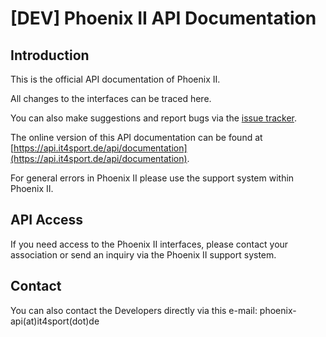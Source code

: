 
# [DEV] Phoenix II API Documentation

## Introduction
This is the official API documentation of Phoenix II.

All changes to the interfaces can be traced here.

You can also make suggestions and report bugs via the [issue tracker](https://github.com/Tricept/phoenixii-api/issues).

The online version of this API documentation can be found at [https://api.it4sport.de/api/documentation](https://api.it4sport.de/api/documentation).

For general errors in Phoenix II please use the support system within Phoenix II.


## API Access
If you need access to the Phoenix II interfaces, please contact your association or send an inquiry via the Phoenix II support system.

## Contact
You can also contact the Developers directly via this e-mail: phoenix-api(at)it4sport(dot)de
